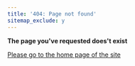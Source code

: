 ```yaml
---
title: '404: Page not found'
sitemap_exclude: y
---
```


**The page you've requested does't exist**

[Please go to the home page of the site](index)
